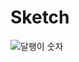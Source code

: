 # Sketch

![달팽이 숫자](https://user-images.githubusercontent.com/79366855/108629020-52a47b80-74a1-11eb-9808-9700f1dfa36e.jpg)